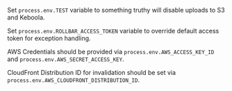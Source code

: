 Set `process.env.TEST` variable to something truthy will disable uploads to S3 and Keboola.

Set `process.env.ROLLBAR_ACCESS_TOKEN` variable to override default access token for exception handling.

AWS Credentials should be provided via `process.env.AWS_ACCESS_KEY_ID` and `process.env.AWS_SECRET_ACCESS_KEY`.

CloudFront Distribution ID for invalidation should be set via `process.env.AWS_CLOUDFRONT_DISTRIBUTION_ID`.
